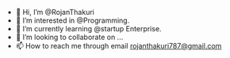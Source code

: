 - 👋 Hi, I’m @RojanThakuri
- 👀 I’m interested in @Programming.
- 🌱 I’m currently learning @startup Enterprise. 
- 💞️ I’m looking to collaborate on ...
- 📫 How to reach me through email rojanthakuri787@gmail.com

<!---
RojanThakuri/RojanThakuri is a ✨ special ✨ repository because its `README.md` (this file) appears on your GitHub profile.
You can click the Preview link to take a look at your changes.
--->
